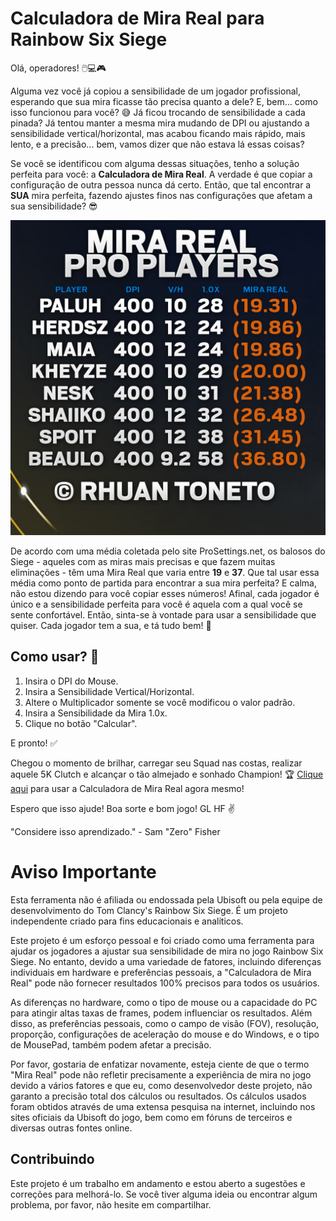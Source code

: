 # Calculadora de Mira Real para Rainbow Six Siege

Olá, operadores! 🖱️💻🎮

Alguma vez você já copiou a sensibilidade de um jogador profissional, esperando que sua mira ficasse tão precisa quanto a dele? E, bem... como isso funcionou para você? 😅 Já ficou trocando de sensibilidade a cada pinada? Já tentou manter a mesma mira mudando de DPI ou ajustando a sensibilidade vertical/horizontal, mas acabou ficando mais rápido, mais lento, e a precisão... bem, vamos dizer que não estava lá essas coisas?

Se você se identificou com alguma dessas situações, tenho a solução perfeita para você: a **Calculadora de Mira Real**. A verdade é que copiar a configuração de outra pessoa nunca dá certo. Então, que tal encontrar a **SUA** mira perfeita, fazendo ajustes finos nas configurações que afetam a sua sensibilidade? 😎

![PROPLAYERS](PROPLAYERS.jpg)

De acordo com uma média coletada pelo site ProSettings.net, os balosos do Siege - aqueles com as miras mais precisas e que fazem muitas eliminações - têm uma Mira Real que varia entre **19** e **37**. Que tal usar essa média como ponto de partida para encontrar a sua mira perfeita? E calma, não estou dizendo para você copiar esses números! Afinal, cada jogador é único e a sensibilidade perfeita para você é aquela com a qual você se sente confortável. Então, sinta-se à vontade para usar a sensibilidade que quiser. Cada jogador tem a sua, e tá tudo bem! 🤗

## Como usar? 🤔

1. Insira o DPI do Mouse.
2. Insira a Sensibilidade Vertical/Horizontal.
3. Altere o Multiplicador somente se você modificou o valor padrão.
4. Insira a Sensibilidade da Mira 1.0x.
5. Clique no botão "Calcular".

E pronto! ✅

Chegou o momento de brilhar, carregar seu Squad nas costas, realizar aquele 5K Clutch e alcançar o tão almejado e sonhado Champion! 🏆
[Clique aqui](https://rhuantoneto.github.io/R6CalculadoraMiraReal/) para usar a Calculadora de Mira Real agora mesmo!

Espero que isso ajude! Boa sorte e bom jogo! GL HF ✌️

"Considere isso aprendizado." - Sam "Zero" Fisher

# Aviso Importante

Esta ferramenta não é afiliada ou endossada pela Ubisoft ou pela equipe de desenvolvimento do Tom Clancy's Rainbow Six Siege. É um projeto independente criado para fins educacionais e analíticos.

Este projeto é um esforço pessoal e foi criado como uma ferramenta para ajudar os jogadores a ajustar sua sensibilidade de mira no jogo Rainbow Six Siege. No entanto, devido a uma variedade de fatores, incluindo diferenças individuais em hardware e preferências pessoais, a "Calculadora de Mira Real" pode não fornecer resultados 100% precisos para todos os usuários.

As diferenças no hardware, como o tipo de mouse ou a capacidade do PC para atingir altas taxas de frames, podem influenciar os resultados. Além disso, as preferências pessoais, como o campo de visão (FOV), resolução, proporção, configurações de aceleração do mouse e do Windows, e o tipo de MousePad, também podem afetar a precisão.

Por favor, gostaria de enfatizar novamente, esteja ciente de que o termo "Mira Real" pode não refletir precisamente a experiência de mira no jogo devido a vários fatores e que eu, como desenvolvedor deste projeto, não garanto a precisão total dos cálculos ou resultados. Os cálculos usados foram obtidos através de uma extensa pesquisa na internet, incluindo nos sites oficiais da Ubisoft do jogo, bem como em fóruns de terceiros e diversas outras fontes online.

## Contribuindo

Este projeto é um trabalho em andamento e estou aberto a sugestões e correções para melhorá-lo. Se você tiver alguma ideia ou encontrar algum problema, por favor, não hesite em compartilhar.
